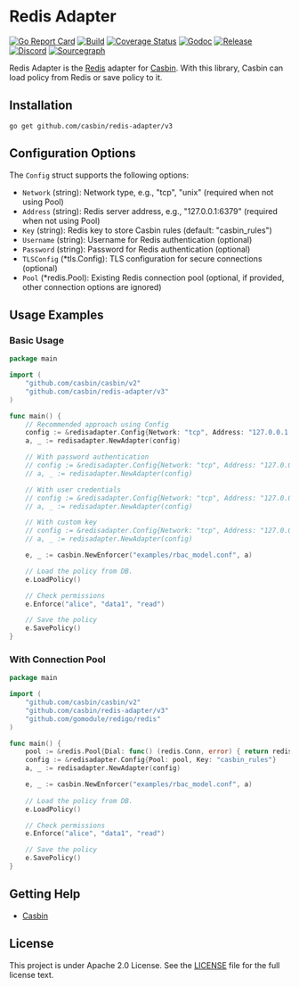 Redis Adapter
====

[![Go Report Card](https://goreportcard.com/badge/github.com/casbin/redis-adapter)](https://goreportcard.com/report/github.com/casbin/redis-adapter)
[![Build](https://github.com/casbin/redis-adapter/actions/workflows/ci.yml/badge.svg)](https://github.com/casbin/redis-adapter/actions/workflows/ci.yml)
[![Coverage Status](https://coveralls.io/repos/github/casbin/redis-adapter/badge.svg?branch=master)](https://coveralls.io/github/casbin/redis-adapter?branch=master)
[![Godoc](https://godoc.org/github.com/casbin/redis-adapter?status.svg)](https://pkg.go.dev/github.com/casbin/redis-adapter/v3)
[![Release](https://img.shields.io/github/release/casbin/redis-adapter.svg)](https://github.com/casbin/redis-adapter/releases/latest)
[![Discord](https://img.shields.io/discord/1022748306096537660?logo=discord&label=discord&color=5865F2)](https://discord.gg/S5UjpzGZjN)
[![Sourcegraph](https://sourcegraph.com/github.com/casbin/redis-adapter/-/badge.svg)](https://sourcegraph.com/github.com/casbin/redis-adapter?badge)

Redis Adapter is the [Redis](https://redis.io/) adapter for [Casbin](https://github.com/casbin/casbin). With this library, Casbin can load policy from Redis or save policy to it.

## Installation

    go get github.com/casbin/redis-adapter/v3

## Configuration Options

The `Config` struct supports the following options:

- `Network` (string): Network type, e.g., "tcp", "unix" (required when not using Pool)
- `Address` (string): Redis server address, e.g., "127.0.0.1:6379" (required when not using Pool)
- `Key` (string): Redis key to store Casbin rules (default: "casbin_rules")
- `Username` (string): Username for Redis authentication (optional)
- `Password` (string): Password for Redis authentication (optional)
- `TLSConfig` (*tls.Config): TLS configuration for secure connections (optional)
- `Pool` (*redis.Pool): Existing Redis connection pool (optional, if provided, other connection options are ignored)

## Usage Examples

### Basic Usage

```go
package main

import (
	"github.com/casbin/casbin/v2"
	"github.com/casbin/redis-adapter/v3"
)

func main() {
	// Recommended approach using Config
	config := &redisadapter.Config{Network: "tcp", Address: "127.0.0.1:6379"}
	a, _ := redisadapter.NewAdapter(config)

	// With password authentication
	// config := &redisadapter.Config{Network: "tcp", Address: "127.0.0.1:6379", Password: "123"}
	// a, _ := redisadapter.NewAdapter(config)

	// With user credentials
	// config := &redisadapter.Config{Network: "tcp", Address: "127.0.0.1:6379", Username: "user", Password: "pass"}
	// a, _ := redisadapter.NewAdapter(config)

	// With custom key
	// config := &redisadapter.Config{Network: "tcp", Address: "127.0.0.1:6379", Key: "my_rules"}
	// a, _ := redisadapter.NewAdapter(config)

	e, _ := casbin.NewEnforcer("examples/rbac_model.conf", a)

	// Load the policy from DB.
	e.LoadPolicy()

	// Check permissions
	e.Enforce("alice", "data1", "read")

	// Save the policy
	e.SavePolicy()
}
```

### With Connection Pool

```go
package main

import (
	"github.com/casbin/casbin/v2"
	"github.com/casbin/redis-adapter/v3"
	"github.com/gomodule/redigo/redis"
)

func main() {
	pool := &redis.Pool{Dial: func() (redis.Conn, error) { return redis.Dial("tcp", "127.0.0.1:6379") }}
	config := &redisadapter.Config{Pool: pool, Key: "casbin_rules"}
	a, _ := redisadapter.NewAdapter(config)

	e, _ := casbin.NewEnforcer("examples/rbac_model.conf", a)
	
	// Load the policy from DB.
	e.LoadPolicy()

	// Check permissions
	e.Enforce("alice", "data1", "read")

	// Save the policy
	e.SavePolicy()
}
```

## Getting Help

- [Casbin](https://github.com/casbin/casbin)

## License

This project is under Apache 2.0 License. See the [LICENSE](LICENSE) file for the full license text.

